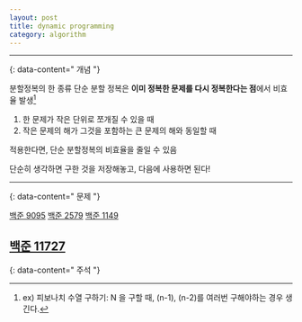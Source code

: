 ```yaml
---
layout: post
title: dynamic programming
category: algorithm
---
```


---
{: data-content=" 개념 "}

분할정복의 한 종류
단순 분할 정복은 **이미 정복한 문제를 다시 정복한다는 점**에서 비효율 발생[^1]

1. 한 문제가 작은 단위로 쪼개질 수 있을 때
2. 작은 문제의 해가 그것을 포함하는 큰 문제의 해와 동일할 때

적용한다면, 단순 분할정복의 비효율을 줄일 수 있음

단순히 생각하면 구한 것을 저장해놓고, 다음에 사용하면 된다!

---
{: data-content=" 문제 "}

[백준 9095](9095.html)	[백준 2579](2579.html)		[백준 1149](1149.html)

[백준 11727](11727.html)
---
{: data-content=" 주석 "}
[^1]: ex) 피보나치 수열 구하기: N 을 구할 때, (n-1), (n-2)를 여러번 구해야하는 경우 생긴다.
